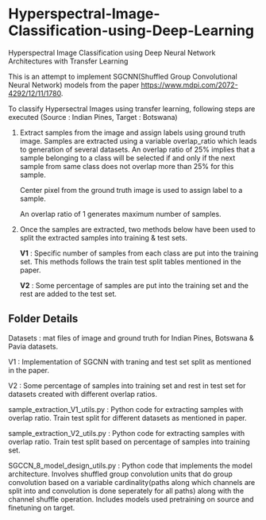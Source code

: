 # Hyperspectral-Image-Classification-using-Deep-Learning
Hyperspectral Image Classification using Deep Neural Network Architectures with Transfer Learning

This is an attempt to implement SGCNN(Shuffled Group Convolutional Neural Network) models from the paper https://www.mdpi.com/2072-4292/12/11/1780.

To classify Hypersectral Images using transfer learning, following steps are executed
(Source : Indian Pines, Target : Botswana)

1. Extract samples from the image and assign labels using ground truth image. Samples are extracted using a variable overlap_ratio which leads
   to generation of several datasets. An overlap ratio of 25% implies that a sample belonging to a class will be selected if and only if the next 
   sample from same class does not overlap more than 25% for this sample.
   
   Center pixel from the ground truth image is used to assign label to a sample.
   
   An overlap ratio of 1 generates maximum number of samples.

2. Once the samples are extracted, two methods below have been used to split the extracted samples into training & test sets.
   
   **V1** : Specific number of samples from each class are put into the training set. This methods follows the train 
            test split tables mentioned in the paper.
        
   **V2** : Some percentage of samples are put into the training set and the rest are added to the test set.
   
## Folder Details

Datasets : mat files of image and ground truth for Indian Pines, Botswana & Pavia datasets.

V1 : Implementation of SGCNN with traning and test set split as mentioned in the paper.

V2 : Some percentage of samples into training set and rest in test set for datasets created with different overlap ratios.

sample_extraction_V1_utils.py : Python code for extracting samples with overlap ratio. Train test split for different datasets as mentioned in paper.

sample_extraction_V2_utils.py : Python code for extracting samples with overlap ratio. Train test split based on percentage of samples into training set.

SGCCN_8_model_design_utils.py : Python code that implements the model architecture. Involves shuffled group convolution units that do group convolution
                                based on a variable cardinality(paths along which channels are split into and convolution is done seperately for all 
                                paths) along with the channel shuffle operation. Includes models used pretraining on source and finetuning on target.
